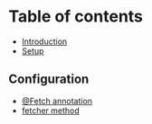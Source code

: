 # Table of contents

* [Introduction](README.md)
* [Setup](setup.md)

## Configuration

* [@Fetch annotation](configuration/fetch-annotation.md)
* [fetcher method](configuration/fetcher-method.md)


